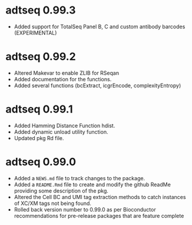 # adtseq 0.99.3

* Added support for TotalSeq Panel B, C and custom antibody barcodes (EXPERIMENTAL)

# adtseq 0.99.2

* Altered Makevar to enable ZLIB for RSeqan
* Added documentation for the functions.
* Added several functions (bcExtract, icgrEncode, complexityEntropy)

# adtseq 0.99.1

* Added Hamming Distance Function hdist.
* Added dynamic unload utility function.
* Updated pkg Rd file.

# adtseq 0.99.0

* Added a `NEWS.md` file to track changes to the package.
* Added a `README.Rmd` file to create and modify the github ReadMe providing some description of the pkg.
* Altered the Cell BC and UMI tag extraction methods to catch instances of XC/XM tags not being found.
* Rolled back version number to 0.99.0 as per Bioconductor recommendations for pre-release packages that are feature complete
